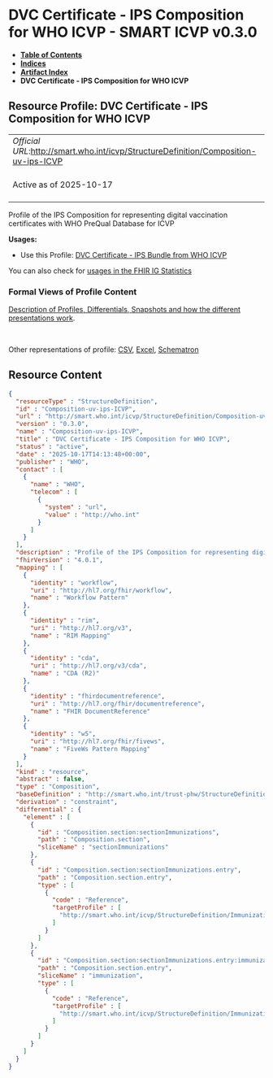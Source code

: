 # DVC Certificate - IPS Composition for WHO ICVP - SMART ICVP v0.3.0

* [**Table of Contents**](toc.md)
* [**Indices**](indices.md)
* [**Artifact Index**](artifacts.md)
* **DVC Certificate - IPS Composition for WHO ICVP**

## Resource Profile: DVC Certificate - IPS Composition for WHO ICVP 

| | |
| :--- | :--- |
| *Official URL*:http://smart.who.int/icvp/StructureDefinition/Composition-uv-ips-ICVP | *Version*:0.3.0 |
| Active as of 2025-10-17 | *Computable Name*:Composition-uv-ips-ICVP |

 
Profile of the IPS Composition for representing digital vaccination certificates with WHO PreQual Database for ICVP 

**Usages:**

* Use this Profile: [DVC Certificate - IPS Bundle from WHO ICVP](StructureDefinition-Bundle-uv-ips-ICVP.md)

You can also check for [usages in the FHIR IG Statistics](https://packages2.fhir.org/xig/smart.who.int.icvp|current/StructureDefinition/Composition-uv-ips-ICVP)

### Formal Views of Profile Content

 [Description of Profiles, Differentials, Snapshots and how the different presentations work](http://build.fhir.org/ig/FHIR/ig-guidance/readingIgs.html#structure-definitions). 

 

Other representations of profile: [CSV](StructureDefinition-Composition-uv-ips-ICVP.csv), [Excel](StructureDefinition-Composition-uv-ips-ICVP.xlsx), [Schematron](StructureDefinition-Composition-uv-ips-ICVP.sch) 



## Resource Content

```json
{
  "resourceType" : "StructureDefinition",
  "id" : "Composition-uv-ips-ICVP",
  "url" : "http://smart.who.int/icvp/StructureDefinition/Composition-uv-ips-ICVP",
  "version" : "0.3.0",
  "name" : "Composition-uv-ips-ICVP",
  "title" : "DVC Certificate - IPS Composition for WHO ICVP",
  "status" : "active",
  "date" : "2025-10-17T14:13:48+00:00",
  "publisher" : "WHO",
  "contact" : [
    {
      "name" : "WHO",
      "telecom" : [
        {
          "system" : "url",
          "value" : "http://who.int"
        }
      ]
    }
  ],
  "description" : "Profile of the IPS Composition for representing digital vaccination certificates with WHO PreQual Database for ICVP",
  "fhirVersion" : "4.0.1",
  "mapping" : [
    {
      "identity" : "workflow",
      "uri" : "http://hl7.org/fhir/workflow",
      "name" : "Workflow Pattern"
    },
    {
      "identity" : "rim",
      "uri" : "http://hl7.org/v3",
      "name" : "RIM Mapping"
    },
    {
      "identity" : "cda",
      "uri" : "http://hl7.org/v3/cda",
      "name" : "CDA (R2)"
    },
    {
      "identity" : "fhirdocumentreference",
      "uri" : "http://hl7.org/fhir/documentreference",
      "name" : "FHIR DocumentReference"
    },
    {
      "identity" : "w5",
      "uri" : "http://hl7.org/fhir/fivews",
      "name" : "FiveWs Pattern Mapping"
    }
  ],
  "kind" : "resource",
  "abstract" : false,
  "type" : "Composition",
  "baseDefinition" : "http://smart.who.int/trust-phw/StructureDefinition/Composition-uv-ips-PreQual",
  "derivation" : "constraint",
  "differential" : {
    "element" : [
      {
        "id" : "Composition.section:sectionImmunizations",
        "path" : "Composition.section",
        "sliceName" : "sectionImmunizations"
      },
      {
        "id" : "Composition.section:sectionImmunizations.entry",
        "path" : "Composition.section.entry",
        "type" : [
          {
            "code" : "Reference",
            "targetProfile" : [
              "http://smart.who.int/icvp/StructureDefinition/Immunization-uv-ips-ICVP"
            ]
          }
        ]
      },
      {
        "id" : "Composition.section:sectionImmunizations.entry:immunization",
        "path" : "Composition.section.entry",
        "sliceName" : "immunization",
        "type" : [
          {
            "code" : "Reference",
            "targetProfile" : [
              "http://smart.who.int/icvp/StructureDefinition/Immunization-uv-ips-ICVP"
            ]
          }
        ]
      }
    ]
  }
}

```
